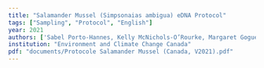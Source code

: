 ```yaml
---
title: "Salamander Mussel (Simpsonaias ambigua) eDNA Protocol"
tags: ["Sampling", "Protocol", "English"]
year: 2021
authors: ['Sabel Porto-Hannes, Kelly McNichols-O’Rourke, Margaret Goguen, Maggie Fang and Todd J. Morris']
institution: "Environment and Climate Change Canada"
pdf: "documents/Protocole Salamander Mussel (Canada, V2021).pdf"
---
```

